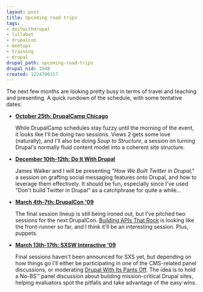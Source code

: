 ```yaml
--- 
layout: post
title: Upcoming road trips
tags: 
- doitwithdrupal
- lullabot
- drupalcon
- meetups
- training
- drupal
drupal_path: upcoming-road-trips
drupal_nid: 1948
created: 1224700157
---
```

The next few months are looking pretty busy in terms of travel and teaching and presenting. A quick rundown of the schedule, with some tentative dates:

<ul><li><strong><a href="http://drupalcampchicago.org/">October 25th: DrupalCamp Chicago</a></strong><br />

While DrupalCamp schedules stay fuzzy until the morning of the event, it looks like I'll be doing two sessions. Views 2 gets some love (naturally), and I'll also be doing <em>Soup to Structure</em>, a session on turning Drupal's normally fluid content model into a coherent site structure.</li>

<li><strong><a href="http://www.doitwithdrupal.com">December 10th-12th: Do It With Drupal</a></strong><br />

James Walker and I will be presenting <em>"How We Built Twitter in Drupal,"</em> a session on grafting social messaging features onto Drupal, and how to leverage them effectively. It should be fun, especially since I've used "Don't build Twitter in Drupal" as a catchphrase for quite a while...</li>

<li><strong><a href="http://dc2009.drupalcon.org">March 4th-7th: DrupalCon '09</a></strong><br />

The final session lineup is still being ironed out, but I've pitched two sessions for the next DrupalCon. <a href="http://dc2009.drupalcon.org/session/building-apis-rock">Building APIs That Rock</a> is looking like the front-runner so far, and I think it'll be an interesting session. Plus, puppets.</li>

<li><strong><a href="http://www.sxsw.com">March 13th-17th: SXSW Interactive '09</a></strong><br />

Final sessions haven't been announced for SXS yet, but depending on how things go I'll either be participating in one of the CMS-related panel discussions, or moderating <a href="http://panelpicker.sxsw.com/ideas/view/1726">Drupal With Its Pants Off</a>. The idea is to hold a No-BS™ panel discussion about building mission-critical Drupal sites, helping evaluators spot the pitfalls and take advantage of the easy wins.</li></ul>
